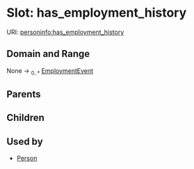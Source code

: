 
# Slot: has_employment_history




URI: [personinfo:has_employment_history](https://w3id.org/linkml/examples/personinfo/has_employment_history)


## Domain and Range

None &#8594;  <sub>0..\*</sub> [EmploymentEvent](EmploymentEvent.md)

## Parents


## Children


## Used by

 * [Person](Person.md)
